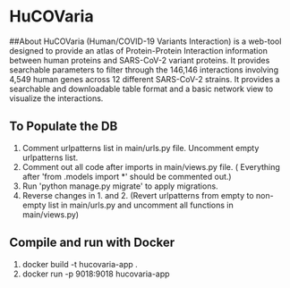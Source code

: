# HuCOVaria

##About
HuCOVaria (Human/COVID-19 Variants Interaction) is a web-tool designed to provide an atlas of Protein-Protein Interaction information between human proteins and SARS-CoV-2 variant proteins. It provides searchable parameters to filter through the 146,146 interactions involving 4,549 human genes across 12 different SARS-CoV-2 strains. It provides a searchable and downloadable table format and a basic network view to visualize the interactions.

## To Populate the DB
1. Comment urlpatterns list in main/urls.py file. Uncomment empty urlpatterns list.
2. Comment out all code after imports in main/views.py file. ( Everything after 'from .models import *' should be commented out.)
3. Run 'python manage.py migrate' to apply migrations.
4. Reverse changes in 1. and 2. (Revert urlpatterns from empty to non-empty list in main/urls.py and uncomment all functions in main/views.py)

## Compile and run with Docker
1. docker build -t hucovaria-app .
2. docker run -p 9018:9018 hucovaria-app 
